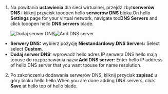 1. <span data-ttu-id="14310-101">Na powitania **ustawienia** dla sieci wirtualnej, przejdź zbyt**serwerów DNS** i kliknij przycisk tooopen hello **serwerów DNS** bloku.</span><span class="sxs-lookup"><span data-stu-id="14310-101">On hello **Settings** page for your virtual network, navigate too**DNS Servers** and click tooopen hello **DNS servers** blade.</span></span>

    <span data-ttu-id="14310-102">![Dodaj serwer DNS](./media/vpn-gateway-add-dns-rm-portal/add_dns_server.png "Dodaj serwer DNS")</span><span class="sxs-lookup"><span data-stu-id="14310-102">![Add DNS server](./media/vpn-gateway-add-dns-rm-portal/add_dns_server.png "Add DNS Server")</span></span>

  - <span data-ttu-id="14310-103">**Serwery DNS:** wybierz pozycję **Niestandardowy**.</span><span class="sxs-lookup"><span data-stu-id="14310-103">**DNS Servers:** Select select **Custom**.</span></span>
  - <span data-ttu-id="14310-104">**Dodaj serwer DNS:** wprowadź hello adres IP serwera DNS hello mają toouse do rozpoznawania nazw.</span><span class="sxs-lookup"><span data-stu-id="14310-104">**Add DNS server:** Enter hello IP address of hello DNS server that you want toouse for name resolution.</span></span>

2. <span data-ttu-id="14310-105">Po zakończeniu dodawania serwerów DNS, kliknij przycisk **zapisać** u góry bloku hello hello.</span><span class="sxs-lookup"><span data-stu-id="14310-105">When you are done adding DNS servers, click **Save** at hello top of hello blade.</span></span>

